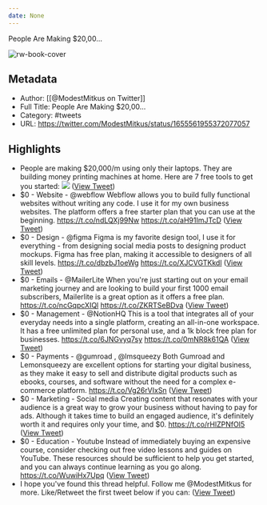 ```yaml
---
date: None
---
```

People Are Making $20,00...

![rw-book-cover](https://pbs.twimg.com/profile_images/1666777702966374402/6KtGWju5.jpg)

## Metadata
- Author: [[@ModestMitkus on Twitter]]
- Full Title: People Are Making $20,00...
- Category: #tweets
- URL: https://twitter.com/ModestMitkus/status/1655561955372077057

## Highlights
- People are making $20,000/m using only their laptops.
  They are building money printing machines at home.
  Here are 7 free tools to get you started: 
  ![](https://pbs.twimg.com/media/Fvm80XUaQAIEpS5.jpg) ([View Tweet](https://twitter.com/ModestMitkus/status/1655561955372077057))
- $0 - Website - @webflow
  Webflow allows you to build fully functional websites without writing any code. I use it for my own business websites. The platform offers a free starter plan that you can use at the beginning.
  https://t.co/ndLQXj99Nw https://t.co/aH91ImJTcD ([View Tweet](https://twitter.com/ModestMitkus/status/1655562028344565765))
- $0 - Design - @figma
  Figma is my favorite design tool, I use it for everything - from designing social media posts to designing product mockups. Figma has free plan, making it accessible to designers of all skill levels.
  https://t.co/dbzbJ1oeWg https://t.co/XJCVGTKkdl ([View Tweet](https://twitter.com/ModestMitkus/status/1655562060980457474))
- $0 - Emails - @MailerLite
  When you're just starting out on your email marketing journey and are looking to build your first 1000 email subscribers, Mailerlite is a great option as it offers a free plan.
  https://t.co/ncGqpcXIQl https://t.co/ZKRTSeBDva ([View Tweet](https://twitter.com/ModestMitkus/status/1655562099148623872))
- $0 - Management - @NotionHQ
  This is a tool that integrates all of your everyday needs into a single platform, creating an all-in-one workspace. It has a free unlimited plan for personal use, and a 1k block free plan for businesses.
  https://t.co/6JNGvyq7sy https://t.co/0mNR8k61QA ([View Tweet](https://twitter.com/ModestMitkus/status/1655562151183151106))
- $0 - Payments - @gumroad , @lmsqueezy
  Both Gumroad and Lemonsqueezy are excellent options for starting your digital business, as they make it easy to sell and distribute digital products such as ebooks, courses, and software without the need for a complex e-commerce platform. https://t.co/Vg26rVIxSn ([View Tweet](https://twitter.com/ModestMitkus/status/1655562185089900544))
- $0 - Marketing - Social media
  Creating content that resonates with your audience is a great way to grow your business without having to pay for ads. Although it takes time to build an engaged audience, it's definitely worth it and requires only your time, and $0. https://t.co/rHlZPNfOI5 ([View Tweet](https://twitter.com/ModestMitkus/status/1655562216408776704))
- $0 - Education - Youtube
  Instead of immediately buying an expensive course, consider checking out free video lessons and guides on YouTube.
  These resources should be sufficient to help you get started, and you can always continue learning as you go along. https://t.co/WuwiHx7Upq ([View Tweet](https://twitter.com/ModestMitkus/status/1655562256242069504))
- I hope you've found this thread helpful.
  Follow me @ModestMitkus for more.
  Like/Retweet the first tweet below if you can: ([View Tweet](https://twitter.com/ModestMitkus/status/1655562260256018433))
